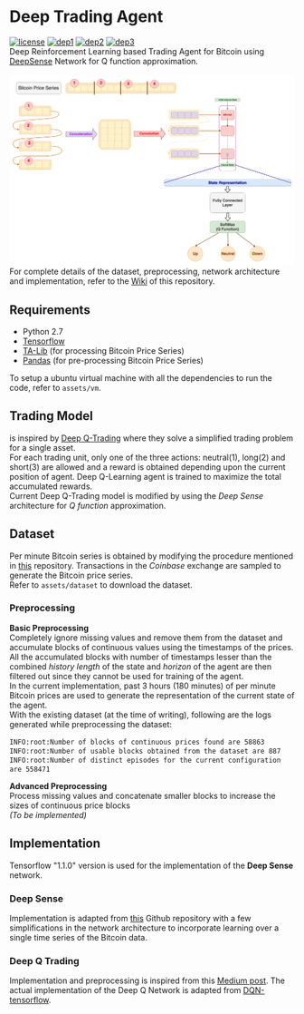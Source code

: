 # Deep Trading Agent
[![license](https://img.shields.io/packagist/l/doctrine/orm.svg)](https://github.com/samre12/deep-trading-agent/blob/master/LICENSE)
[![dep1](https://img.shields.io/badge/implementation-tensorflow-orange.svg)](https://www.tensorflow.org/)
[![dep2](https://img.shields.io/badge/python-2.7-red.svg)](https://www.python.org/download/releases/2.7/)
[![dep3](https://img.shields.io/badge/status-in%20progress-green.svg)](https://github.com/samre12/deep-trading-agent/)<br>
Deep Reinforcement Learning based Trading Agent for Bitcoin using [DeepSense](https://arxiv.org/abs/1611.01942) Network for Q function approximation. <br><br>
![model](assets/schema/CompleteSchema.png)
<br>
For complete details of the dataset, preprocessing, network architecture and implementation, refer to the [Wiki](https://github.com/samre12/deep-trading-agent/wiki) of this repository.

## Requirements
- Python 2.7
- [Tensorflow](https://www.tensorflow.org/)
- [TA-Lib](https://mrjbq7.github.io/ta-lib/) (for processing Bitcoin Price Series)
- [Pandas](https://pandas.pydata.org) (for pre-processing Bitcoin Price Series)<br>

To setup a ubuntu virtual machine with all the dependencies to run the code, refer to `assets/vm`.

## Trading Model
is inspired by [Deep Q-Trading](http://cslt.riit.tsinghua.edu.cn/mediawiki/images/5/5f/Dtq.pdf) where they solve a simplified trading problem for a single asset. <br>
For each trading unit, only one of the three actions: neutral(1), long(2) and short(3) are allowed and a reward is obtained depending upon the current position of agent. Deep Q-Learning agent is trained to maximize the total accumulated rewards. <br>
Current Deep Q-Trading model is modified by using the *Deep Sense* architecture for *Q function* approximation.

## Dataset
Per minute Bitcoin series is obtained by modifying the procedure mentioned in [this](https://github.com/philipperemy/deep-learning-bitcoin) repository. Transactions in the *Coinbase* exchange are sampled to generate the Bitcoin price series. <br>
Refer to `assets/dataset` to download the dataset.

### Preprocessing
**Basic Preprocessing**<br>
Completely ignore missing values and remove them from the dataset and accumulate blocks of continuous values using the timestamps of the prices.<br>
All the accumulated blocks with number of timestamps lesser than the combined *history length* of the state and *horizon* of the agent are then filtered out since they cannot be used for training of the agent.<br>
In the current implementation, past 3 hours (180 minutes) of per minute Bitcoin prices are used to generate the representation of the current state of the agent.<br>
With the existing dataset (at the time of writing), following are the logs generated while preprocessing the dataset:
```
INFO:root:Number of blocks of continuous prices found are 58863
INFO:root:Number of usable blocks obtained from the dataset are 887
INFO:root:Number of distinct episodes for the current configuration are 558471
```

**Advanced Preprocessing**<br>
Process missing values and concatenate smaller blocks to increase the sizes of continuous price blocks<br>
*(To be implemented)*

## Implementation
Tensorflow "1.1.0" version is used for the implementation of the **Deep Sense** network.<br>
### Deep Sense
Implementation is adapted from [this](https://github.com/yscacaca/DeepSense) Github repository with a few simplifications in the network architecture to incorporate learning over a single time series of the Bitcoin data.

### Deep Q Trading
Implementation and preprocessing is inspired from this [Medium post](https://hackernoon.com/the-self-learning-quant-d3329fcc9915). The actual implementation of the Deep Q Network is adapted from [DQN-tensorflow](https://github.com/devsisters/DQN-tensorflow).
